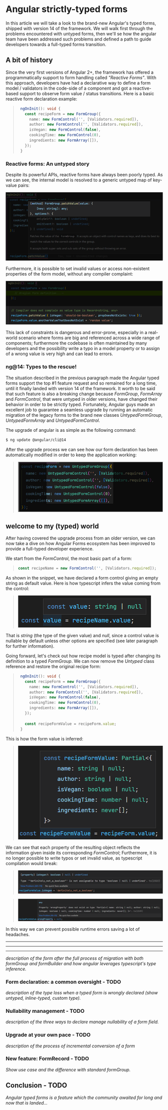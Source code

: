 # Angular strictly-typed forms

In this article we will take a look to the brand-new Angular's typed forms, shipped with version 14 of the framework. We will walk first through the problems encountered with untyped forms, then we'll se how the angular team have been addressed such problems and defined a path to guide developers towards a full-typed forms transition.

## A bit of history

Since the very first versions of Angular 2+, the framework has offered a programmatically support to form handling called *"Reactive Forms"*. With this approach, developers have had a declarative way to define a form model / validators in the code-side of a component and got a reactive-based support to observe form value / status transitions. Here is a basic reactive form declaration example:

>```typescript
>  ngOnInit(): void {
>    const recipeForm = new FormGroup({
>      name: new FormControl('', [Validators.required]),
>      author: new FormControl('', [Validators.required]),
>      isVegan: new FormControl(false),
>      cookingTime: new FormControl(0),
>      ingredients: new FormArray([]),
>    });
>  }
>```

### Reactive forms: An untyped story

Despite its powerful APIs, reactive forms have always been poorly typed. As we can see, the internal model is resolved to a generic untyped map of key-value pairs:

![Form untyped map](./images/02000-form-untyped-map.png)

Furthermore, it is possible to set invalid values or access non-existent properties of the form model, without any compiler complaint:

![Form untyped forms with no compiler errors](./images/03000-form-untyped-no-errors.png)

This lack of constraints is dangerous and error-prone, especially in a real-world scenario where forms are big and referenced across a wide range of components; furthermore the codebase is often maintained by many developers and the possibility write a typo in a model property or to assign of a wrong value is very high and can lead to errors.

### ng@14: Types to the rescue!

The situation described in the previous paragraph made the Angular typed forms support the top #1 feature request and so remained for a long time, until it finally landed with version 14 of the framework. It worth to be said that such feature is also a breaking change because _FormGroup_, _FormArray_ and _FormControl_, that were untyped in older versions, have changed their behavior in order to be strictly typed. Fortunately, Angular guys made an excellent job to guarantee a seamless upgrade by running an automatic migration of the legacy forms to the brand new classes _UntypedFormGroup_, _UntypedFormArray_ and _UntypedFormControl_.

The upgrade of angular is as simple as the following command:
```sh
$ ng update @angular/cli@14
```

After the upgrade process we can see how our form declaration has been automatically modified in order to keep the application working:

>![Form untyped after angular 14 upgrade](./images/04000-form-untyped-after-ng-14-upgrade.png)

## welcome to my (typed) world
After having covered the upgrade process from an older version, we can now take a dive on how Angular Forms ecosystem has been improved to provide a full-typed developer experience.

We start from the _FormControl_, the most basic part of a form:

>```typescript
>const recipeName = new FormControl('', [Validators.required]);
>```
As shown in the snippet, we have declared a form control giving an empty string as default value. Here is how typescript infers the value coming from the control: 

>![Typed form control](./images/05000-typed-form-control-value.png)

That is _string_ (the type of the given value) and _null_, since a control value is nullable by default unless other options are specified (see later paragraph for further information).

Going forward, let's check out how recipe model is typed after changing its definition to a typed _FormGroup_. We can now remove the _Untyped_ class reference and restore the original recipe form:

>```typescript
>  ngOnInit(): void {
>    const recipeForm = new FormGroup({
>      name: new FormControl('', [Validators.required]),
>      author: new FormControl('', [Validators.required]),
>      isVegan: new FormControl(false),
>      cookingTime: new FormControl(0),
>      ingredients: new FormArray([]),
>    });
>
>    const recipeFormValue = recipeForm.value;
>  }
>```

This is how the form value is inferred:

>![Typed form group value](./images/06000-typed-form-group-value.png)

We can see that each property of the resulting object reflects the information given inside its corresponding _FormControl_; Furthermore, it is no longer possible to write typos or set invalid value, as typescript compilation would break: 

>![Form set invalid property](./images/07000-typed-form-set-invalid-value.png)

>![Form set invalid value](./images/08000-typed-form-set-invalid-property.png)

In this way we can prevent possible runtime errors saving a lot of headaches.





---
---
---

_description of the form after the full process of migration with both formGroup and formBuilder and how angular leverages typescript's type inference._

### Form declaration: a common oversight - TODO
_description of the type loss when a typed form is wrongly declared (show untyped, inline-typed, custom type)._

### Nullability management - TODO
_description of the three ways to declare manage nullability of a form field._

### Upgrade at your own pace - TODO
_description of the process of incremental conversion of a form_

### New feature: FormRecord - TODO
_Show use case and the difference with standard formGroup._


## Conclusion - TODO
_Angular typed forms is a feature which the community awaited for long and now that is landed..._